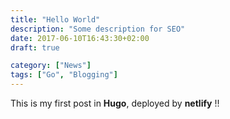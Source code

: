 ```yaml
---
title: "Hello World"
description: "Some description for SEO"
date: 2017-06-10T16:43:30+02:00
draft: true

category: ["News"]
tags: ["Go", "Blogging"]
---
```


This is my first post in **Hugo**, deployed by **netlify** !!